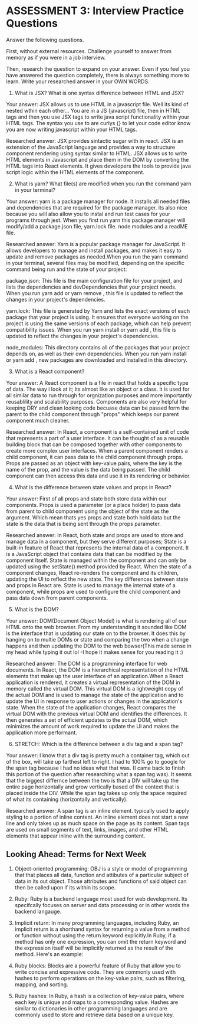 # ASSESSMENT 3: Interview Practice Questions

Answer the following questions.

First, without external resources. Challenge yourself to answer from memory as if you were in a job interview.

Then, research the question to expand on your answer. Even if you feel you have answered the question completely, there is always something more to learn. Write your researched answer in your OWN WORDS.

1. What is JSX? What is one syntax difference between HTML and JSX?

Your answer: JSX allows us to use HTML in a javascript file. Well its kind of nested wthin each other... You are in a JS (javascript) file, then in HTML tags and then you use JSX tags to write java script functionality within your HTML tags. The syntax you use to  are curlys {} to let your code editor know you are now writing javascript within your HTML tags.

Researched answer: JSX provides sintactic sugar with in react. JSX is an extension of the JavaScript language and provides a way to structure component rendering using syntax similar to HTML. JSX allows us to write HTML elements in Javascript and place them in the DOM by converting the HTML tags into React elements. It gives developers the tools to provide java script logic within the HTML elements of the component.

2. What is yarn? What file(s) are modified when you run the command yarn in your terminal?

Your answer: yarn is a package manager for node. It installs all needed files and dependencies that are required for the package manager. its also nice because you will also allow you to instal and run test cases for your programs through jest. When you first run yarn this package manager will modify/add a package.json file, yarn.lock file. node modules and a readME file.

Researched answer: Yarn is a popular package manager for JavaScript. It allows developers to manage and install packages, and makes it easy to update and remove packages as needed.When you run the yarn command in your terminal, several files may be modified, depending on the specific command being run and the state of your project:

package.json: This file is the main configuration file for your project, and lists the dependencies and devDependencies that your project needs. When you run yarn add <package> or yarn remove <package>, this file is updated to reflect the changes in your project's dependencies.

yarn.lock: This file is generated by Yarn and lists the exact versions of each package that your project is using. It ensures that everyone working on the project is using the same versions of each package, which can help prevent compatibility issues. When you run yarn install or yarn add <package>, this file is updated to reflect the changes in your project's dependencies.

node_modules: This directory contains all of the packages that your project depends on, as well as their own dependencies. When you run yarn install or yarn add <package>, new packages are downloaded and installed in this directory. 

3. What is a React component?

Your answer: A React component is a file in react that holds a specific type of data. The way i look at it; its almost like an object or a class. it is used for all similar data to run through for orgnization purposes and more importantly reusablility and scalability purposes. Components are also very helpful for keeping DRY and clean looking code becuase data can be passed form the parent to the child component through "props" which keeps our parent component much cleaner.

Researched answer: In React, a component is a self-contained unit of code that represents a part of a user interface. It can be thought of as a reusable building block that can be composed together with other components to create more complex user interfaces. When a parent component renders a child component, it can pass data to the child component through props. Props are passed as an object with key-value pairs, where the key is the name of the prop, and the value is the data being passed. The child component can then access this data and use it in its rendering or behavior.

4. What is the difference between state values and props in React?

Your answer: First of all props and state both store data within our components. Props is used a parameter (or a place holder) to pass data from parent to child component using the object of the state as the argument. Which mean thats yes props and state both hold data but the state is the data that is being sent through the props parameter.

Researched answer: In React, both state and props are used to store and manage data in a component, but they serve different purposes; State is a built-in feature of React that represents the internal data of a component. It is a JavaScript object that contains data that can be modified by the component itself. State is managed within the component and can only be updated using the setState() method provided by React. When the state of a component changes, React re-renders the component and its children, updating the UI to reflect the new state. The key differences between state and props in React are. State is used to manage the internal state of a component, while props are used to configure the child component and pass data down from parent components.

5. What is the DOM?

Your answer: DOM(Document Object Model) is what is rendering all of our HTML onto the web browser. From my understanding it sounded like DOM is the interface that is updating our state on to the browser. It does this by hanging on to multie DOMs or state and comparing the two when a change happens and then updating the DOM to the web bowser(This made sense in my head while typing it out lol -I hope it makes sense for you reading it :) 

Researched answer: The DOM is a programming interface for web documents. In React, the DOM is a hierarchical representation of the HTML elements that make up the user interface of an application.When a React application is rendered, it creates a virtual representation of the DOM in memory called the virtual DOM. This virtual DOM is a lightweight copy of the actual DOM and is used to manage the state of the application and to update the UI in response to user actions or changes in the application's state.
When the state of the application changes, React compares the virtual DOM with the previous virtual DOM and identifies the differences. It then generates a set of efficient updates to the actual DOM, which minimizes the amount of work required to update the UI and makes the application more performant.

6. STRETCH: Which is the difference between a div tag and a span tag?

Your answer: I know that a div tag is pretty much a container tag, which out of the box, will take up farthest left to right.  I had to 100% go to google for the span tag because I had no ideas what that was. (I came back to finish this portion of the question after researching what a span tag was). It seems that the biggest differnce between the two is that a DIV will take up the entire page horizontally and  grow vertically based of the context that is placed inside the DIV. While the span tag takes up only the space required of what its containing (horizontally and vertically).

Researched answer: A span tag is an inline element. typically used to apply styling to a portion of inline content. An inline element does not start a new line and only takes up as much space on the page as its content. Span tags are used on small segments of text, links, images, and other HTML elements that appear inline with the surrounding content.


## Looking Ahead: Terms for Next Week

1. Object-oriented programming: OBJ is a style or model of programming that that places all data, function and attibutes of a particular subject of data in its out object. Those attributes and functions of said object can then be called upon if its within its scope.

2. Ruby: Ruby is a backend language most used for web development. Its specifcally focuses on server and data processing or in other words the backend langauge.

3. Implicit return: In many programming languages, including Ruby, an implicit return is a shorthand syntax for returning a value from a method or function without using the return keyword explicitly.In Ruby, if a method has only one expression, you can omit the return keyword and the expression itself will be implicitly returned as the result of the method. Here's an example:

4. Ruby blocks: Blocks are a powerful feature of Ruby that allow you to write concise and expressive code. They are commonly used with hashes to perform operations on the key-value pairs, such as filtering, mapping, and sorting.

5. Ruby hashes: In Ruby, a hash is a collection of key-value pairs, where each key is unique and maps to a corresponding value. Hashes are similar to dictionaries in other programming languages and are commonly used to store and retrieve data based on a unique key.
